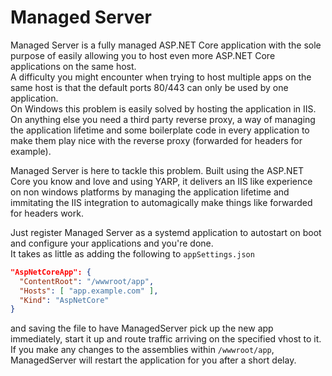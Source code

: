 # Managed Server
Managed Server is a fully managed ASP.NET Core application with the sole purpose of easily allowing you to host even more ASP.NET Core applications on the same host.  
A difficulty you might encounter when trying to host multiple apps on the same host is that the default ports 80/443 can only be used by one application.  
On Windows this problem is easily solved by hosting the application in IIS.  
On anything else you need a third party reverse proxy, a way of managing the application lifetime and some boilerplate code in every application to make them play nice with the reverse proxy (forwarded for headers for example).  

Managed Server is here to tackle this problem. Built using the ASP.NET Core you know and love and using YARP, it delivers an IIS like experience on non windows platforms by managing the application lifetime and immitating the IIS integration to automagically make things like forwarded for headers work.  

Just register Managed Server as a systemd application to autostart on boot and configure your applications and you're done.  
It takes as little as adding the following to `appSettings.json`  
```json
"AspNetCoreApp": {
  "ContentRoot": "/wwwroot/app",
  "Hosts": [ "app.example.com" ],
  "Kind": "AspNetCore"
}
```
and saving the file to have ManagedServer pick up the new app immediately, start it up and route traffic arriving on the specified vhost to it.  
If you make any changes to the assemblies within `/wwwroot/app`, ManagedServer will restart the application for you after a short delay.  

